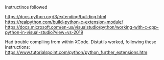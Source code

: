 Instructinos followed

https://docs.python.org/3/extending/building.html
https://realpython.com/build-python-c-extension-module/
https://docs.microsoft.com/en-us/visualstudio/python/working-with-c-cpp-python-in-visual-studio?view=vs-2019

Had trouble compiling from within XCode. Distutils worked, following these instructions:
https://www.tutorialspoint.com/python/python_further_extensions.htm